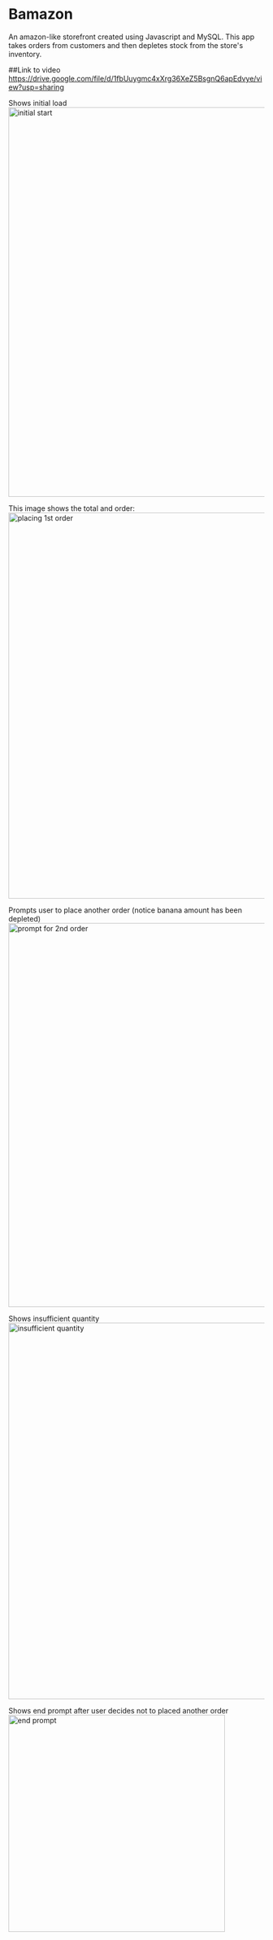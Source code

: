 # Bamazon

An amazon-like storefront created using Javascript and MySQL. This app takes orders from customers and then depletes stock from the store's inventory. 




##Link to video
https://drive.google.com/file/d/1fbUuygmc4xXrg36XeZ5BsgnQ6apEdvye/view?usp=sharing

Shows initial load 
<img width="765" alt="initial start" src="https://user-images.githubusercontent.com/33774231/40211644-a55279ea-5a00-11e8-8609-da35e60b4494.png">

This image shows the total and order: 
<img width="758" alt="placing 1st order" src="https://user-images.githubusercontent.com/33774231/40211477-cd549b9a-59ff-11e8-877a-df88a5cdd66e.png">

Prompts user to place another order (notice banana amount has been depleted)
<img width="754" alt="prompt for 2nd order" src="https://user-images.githubusercontent.com/33774231/40211519-fd4d123c-59ff-11e8-9a39-9eeab5ec2dbc.png">


Shows insufficient quantity
<img width="739" alt="insufficient quantity" src="https://user-images.githubusercontent.com/33774231/40211518-fd369516-59ff-11e8-9969-c5d4d132f083.png">



Shows end prompt after user decides not to placed another order 
<img width="426" alt="end prompt" src="https://user-images.githubusercontent.com/33774231/40211517-fd1cd766-59ff-11e8-96b6-4c79f1ff5b68.png">
